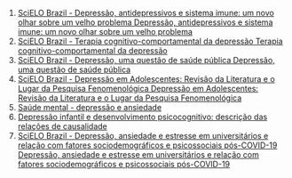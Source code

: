 1) [SciELO Brazil - Depressão, antidepressivos e sistema imune: um novo olhar sobre um velho problema Depressão, antidepressivos e sistema imune: um novo olhar sobre um velho problema](https://www.scielo.br/j/rpc/a/yj3WRdM8RzhQQj5zXdMTvrk/)
2) [SciELO Brazil - Terapia cognitivo-comportamental da depressão Terapia cognitivo-comportamental da depressão](https://www.scielo.br/j/rbp/a/XD3SXdNxQPMwj6gc4WRjqSB/)
3) [SciELO Brazil - Depressão, uma questão de saúde pública Depressão, uma questão de saúde pública](https://www.scielo.br/j/cadsc/a/BLrBJNVsYBZrMk9d3wYXcCw/)
4) [SciELO Brazil - Depressão em Adolescentes: Revisão da Literatura e o Lugar da Pesquisa Fenomenológica Depressão em Adolescentes: Revisão da Literatura e o Lugar da Pesquisa Fenomenológica](https://www.scielo.br/j/pcp/a/xxLzwTVJrHKW7fZkWhQwjJq/)
5) [Saúde mental - depressão e ansiedade](https://www.isciweb.com.br/revista/4588)
6) [Depressão infantil e desenvolvimento psicocognitivo: descrição das relações de causalidade](https://pepsic.bvsalud.org/scielo.php?script=sci_arttext&pid=S0104-12822011000300016)
7) [SciELO Brazil - Depressão, ansiedade e estresse em universitários e relação com fatores sociodemográficos e psicossociais pós-COVID-19 Depressão, ansiedade e estresse em universitários e relação com fatores sociodemográficos e psicossociais pós-COVID-19](https://www.scielo.br/j/cenf/a/y9jqPBMpRXXd6yk843Z3Fjq/)


